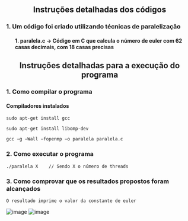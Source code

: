 <html>

<body> 

<h2 align="center">Instruções detalhadas dos códigos</h2>

<h3> 1. Um código foi criado utilizando técnicas de paralelização</h3>
<h4> 
   <div> 
     <ul> 1. paralela.c -> Código em C que calcula o número de euler com 62 casas decimais, com 18 casas precisas
   </div>
</h4>

<h2 align="center">Instruções detalhadas para a execução do programa</h2>

<h3> 1. Como compilar o programa</h3>

<h4> Compiladores instalados </h4>

```
sudo apt-get install gcc
   
sudo apt-get install libomp-dev
```

```
gcc −g −Wall −fopenmp −o paralela paralela.c
```

<h3> 2. Como executar o programa</h3>

```
./paralela X    // Sendo X o número de threads
```

<h3> 3. Como comprovar que os resultados propostos foram alcançados</h3>

```
O resultado imprime o valor da constante de euler
```
![image](https://user-images.githubusercontent.com/83614505/236920897-e8a73fdf-7260-4148-bd2e-0a824691ade7.png)
![image](https://user-images.githubusercontent.com/83614505/236920945-4cc38eac-2e3f-4f92-b97f-29e1935c2de7.png)





</body>
</html>
